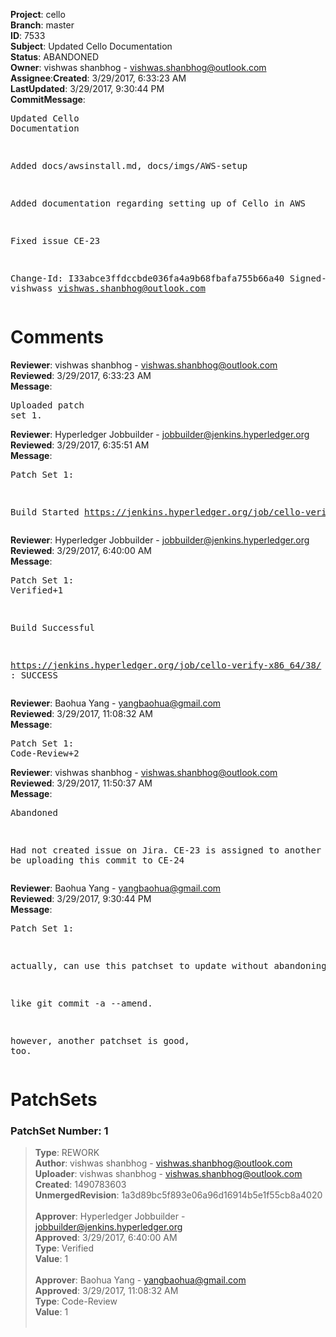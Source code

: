 <strong>Project</strong>: cello</br><strong>Branch</strong>: master<br><strong>ID</strong>: 7533<br><strong>Subject</strong>: Updated Cello Documentation<br><strong>Status</strong>: ABANDONED<br><strong>Owner</strong>: vishwas shanbhog - vishwas.shanbhog@outlook.com<br><strong>Assignee</strong>:<strong>Created</strong>: 3/29/2017, 6:33:23 AM<br><strong>LastUpdated</strong>: 3/29/2017, 9:30:44 PM<br><strong>CommitMessage</strong>:<br><pre>Updated Cello Documentation

Added docs/awsinstall.md, docs/imgs/AWS-setup

Added documentation regarding setting up of Cello in AWS

Fixed issue CE-23

Change-Id: I33abce3ffdccbde036fa4a9b68fbafa755b66a40
Signed-off-by: vishwass <vishwas.shanbhog@outlook.com>
</pre><h1>Comments</h1><strong>Reviewer</strong>: vishwas shanbhog - vishwas.shanbhog@outlook.com<br><strong>Reviewed</strong>: 3/29/2017, 6:33:23 AM<br><strong>Message</strong>: <pre>Uploaded patch set 1.</pre><strong>Reviewer</strong>: Hyperledger Jobbuilder - jobbuilder@jenkins.hyperledger.org<br><strong>Reviewed</strong>: 3/29/2017, 6:35:51 AM<br><strong>Message</strong>: <pre>Patch Set 1:

Build Started https://jenkins.hyperledger.org/job/cello-verify-x86_64/38/</pre><strong>Reviewer</strong>: Hyperledger Jobbuilder - jobbuilder@jenkins.hyperledger.org<br><strong>Reviewed</strong>: 3/29/2017, 6:40:00 AM<br><strong>Message</strong>: <pre>Patch Set 1: Verified+1

Build Successful 

https://jenkins.hyperledger.org/job/cello-verify-x86_64/38/ : SUCCESS</pre><strong>Reviewer</strong>: Baohua Yang - yangbaohua@gmail.com<br><strong>Reviewed</strong>: 3/29/2017, 11:08:32 AM<br><strong>Message</strong>: <pre>Patch Set 1: Code-Review+2</pre><strong>Reviewer</strong>: vishwas shanbhog - vishwas.shanbhog@outlook.com<br><strong>Reviewed</strong>: 3/29/2017, 11:50:37 AM<br><strong>Message</strong>: <pre>Abandoned

Had not created issue on Jira. CE-23 is assigned to another bug. Will be uploading this commit to CE-24</pre><strong>Reviewer</strong>: Baohua Yang - yangbaohua@gmail.com<br><strong>Reviewed</strong>: 3/29/2017, 9:30:44 PM<br><strong>Message</strong>: <pre>Patch Set 1:

actually, can use this patchset to update without abandoning.

like git commit -a --amend.

however, another patchset is good, too.</pre><h1>PatchSets</h1><h3>PatchSet Number: 1</h3><blockquote><strong>Type</strong>: REWORK<br><strong>Author</strong>: vishwas shanbhog - vishwas.shanbhog@outlook.com<br><strong>Uploader</strong>: vishwas shanbhog - vishwas.shanbhog@outlook.com<br><strong>Created</strong>: 1490783603<br><strong>UnmergedRevision</strong>: 1a3d89bc5f893e06a96d16914b5e1f55cb8a4020<br><br><strong>Approver</strong>: Hyperledger Jobbuilder - jobbuilder@jenkins.hyperledger.org<br><strong>Approved</strong>: 3/29/2017, 6:40:00 AM<br><strong>Type</strong>: Verified<br><strong>Value</strong>: 1<br><br><strong>Approver</strong>: Baohua Yang - yangbaohua@gmail.com<br><strong>Approved</strong>: 3/29/2017, 11:08:32 AM<br><strong>Type</strong>: Code-Review<br><strong>Value</strong>: 1<br><br></blockquote>